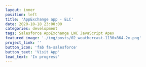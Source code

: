 ```yaml
---
layout: inner
position: left
title: 'AppExchange app - ELC'
date: 2020-10-18 23:00:00
categories: development
tags: Salesforce AppExchange LWC JavaScript Apex
featured_image: './img/posts/02_weathercast-1130x864-2x.png'
project_link: ''
button_icon: 'fab fa-salesforce'
button_text: 'Visit App'
lead_text: 'In progress'
---
```

